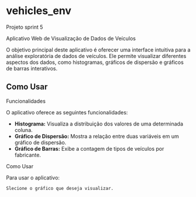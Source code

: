 # vehicles_env
Projeto sprint 5

Aplicativo Web de Visualização de Dados de Veículos

O objetivo principal deste aplicativo é oferecer uma interface intuitiva para a análise exploratória de dados de veículos. Ele permite visualizar diferentes aspectos dos dados, como histogramas, gráficos de dispersão e gráficos de barras interativos.

## Como Usar

Funcionalidades

O aplicativo oferece as seguintes funcionalidades:

- **Histograma:** Visualiza a distribuição dos valores de uma determinada coluna.
- **Gráfico de Dispersão:** Mostra a relação entre duas variáveis em um gráfico de dispersão.
- **Gráfico de Barras:** Exibe a contagem de tipos de veículos por fabricante.

Como Usar

Para usar o aplicativo:

    Slecione o gráfico que deseja visualizar.